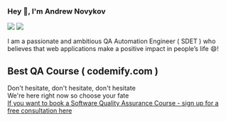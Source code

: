 ### Hey 👋, I'm Andrew Novykov


[![](https://img.shields.io/badge/-@papapin-%23181717?style=flat-square&logo=github)](https://github.com/papapin)
[![](https://img.shields.io/badge/-Andrew%20Novykov-blue?style=flat-square&logo=Linkedin&logoColor=white&link=https://www.linkedin.com/in/andrewnovykov/)](https://www.linkedin.com/in/andrewnovykov/)

I am a passionate and ambitious QA Automation Engineer ( SDET )  who believes that web applications make a positive impact in people’s life 😄!

## Best QA Course ( codemify.com )

Don't hesitate, don't hesitate, don't hesitate\
We're here right now so choose your fate\
[ If you want to book a Software Quality Assurance Course - sign up for a free consultation here ](https://codemify.com/)




